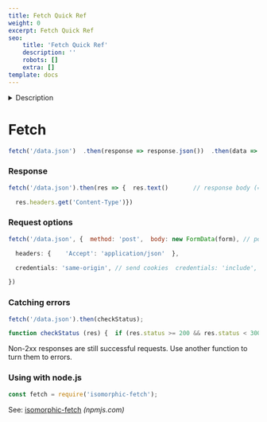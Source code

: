```yaml
---
title: Fetch Quick Ref
weight: 0
excerpt: Fetch Quick Ref
seo:
    title: 'Fetch Quick Ref'
    description: ''
    robots: []
    extra: []
template: docs
---
```


<details>

<summary> Description</summary>

> ## Excerpt
>
> The Fetch API provides a JavaScript interface for accessing and manipulating parts of the HTTP pipeline, such as requests and responses. It also provides a global fetch() method that provides an easy, logical way to fetch resources asynchronously across the network.

---

The [Fetch API](https://developer.mozilla.org/en-US/docs/Web/API/Fetch_API) provides a JavaScript interface for accessing and manipulating parts of the HTTP pipeline, such as requests and responses. It also provides a global [`fetch()`](https://developer.mozilla.org/en-US/docs/Web/API/fetch) method that provides an easy, logical way to fetch resources asynchronously across the network.

This kind of functionality was previously achieved using [`XMLHttpRequest`](https://developer.mozilla.org/en-US/docs/Web/API/XMLHttpRequest). Fetch provides a better alternative that can be easily used by other technologies such as [`Service Workers`](https://developer.mozilla.org/en-US/docs/Web/API/Service_Worker_API 'Service Workers'). Fetch also provides a single logical place to define other HTTP-related concepts such as [CORS](https://developer.mozilla.org/en-US/docs/Web/HTTP/CORS) and extensions to HTTP.

The `fetch` specification differs from `jQuery.ajax()` in the following significant ways:

-   The Promise returned from `fetch()` **won't reject on HTTP error status** even if the response is an HTTP 404 or 500. Instead, as soon as the server responds with headers, the Promise will resolve normally (with the [`ok`](https://developer.mozilla.org/en-US/docs/Web/API/Response/ok 'ok') property of the response set to false if the response isn't in the range 200 -299), and it will only reject on network failure or if anything prevented the request from completing.
-   `fetch()` **won't send cross-origin cookies** unless you set the _credentials_ [init option](https://developer.mozilla.org/en-US/docs/Web/API/fetch#parameters). (Since [April 2018](https://github.com/whatwg/fetch/pull/585). The spec changed the default credentials policy to `same-origin`. Firefox changed since 61.0b13.)

A basic fetch request is really simple to set up. Have a look at the following code:

```js
fetch('http://example.com/movies.json')
    .then((response) => response.json())
    .then((data) => console.log(data));
```

Here we are fetching a JSON file across the network and printing it to the console. The simplest use of `fetch()` takes one argument — the path to the resource you want to fetch — and does not directly return the JSON response body but instead returns a promise that resolves with a [`Response`](https://developer.mozilla.org/en-US/docs/Web/API/Response) object.

The [`Response`](https://developer.mozilla.org/en-US/docs/Web/API/Response) object, in turn, does not directly contain the actual JSON response body but is instead a representation of the entire HTTP response. So, to extract the JSON body content from the [`Response`](https://developer.mozilla.org/en-US/docs/Web/API/Response) object, we use the [`json()`](https://developer.mozilla.org/en-US/docs/Web/API/Response/json 'json()') method, which returns a second promise that resolves with the result of parsing the response body text as JSON.

**Note:** See the [Body](https://developer.mozilla.org/en-US/docs/Web/API/Fetch_API/Using_Fetch#body) section for similar methods to extract other types of body content.

Fetch requests are controlled by the `connect-src` directive of [Content Security Policy](https://developer.mozilla.org/en-US/docs/Web/HTTP/Headers/Content-Security-Policy) rather than the directive of the resources it's retrieving.

### [Supplying request options](https://developer.mozilla.org/en-US/docs/Web/API/Fetch_API/Using_Fetch#supplying_request_options 'Permalink to Supplying request options')

The `fetch()` method can optionally accept a second parameter, an `init` object that allows you to control a number of different settings:

See [`fetch()`](https://developer.mozilla.org/en-US/docs/Web/API/fetch) for the full options available, and more details.

```js
js;
// Example POST method implementation:
async function postData(url = '', data = {}) {
    // Default options are marked with *
    const response = await fetch(url, {
        method: 'POST', // *GET, POST, PUT, DELETE, etc.
        mode: 'cors', // no-cors, *cors, same-origin
        cache: 'no-cache', // *default, no-cache, reload, force-cache, only-if-cached
        credentials: 'same-origin', // include, *same-origin, omit
        headers: {
            'Content-Type': 'application/json'
            // 'Content-Type': 'application/x-www-form-urlencoded',
        },
        redirect: 'follow', // manual, *follow, error
        referrerPolicy: 'no-referrer', // no-referrer, *no-referrer-when-downgrade, origin, origin-when-cross-origin, same-origin, strict-origin, strict-origin-when-cross-origin, unsafe-url
        body: JSON.stringify(data) // body data type must match "Content-Type" header
    });
    return response.json(); // parses JSON response into native JavaScript objects
}

postData('https://example.com/answer', { answer: 42 }).then((data) => {
    console.log(data); // JSON data parsed by `data.json()` call
});
```

Note that `mode: "no-cors"` only allows a limited set of headers in the request:

-   `Accept`
-   `Accept-Language`
-   `Content-Language`
-   `Content-Type` with a value of `application/x-www-form-urlencoded`, `multipart/form-data`, or `text/plain`

### [Sending a request with credentials included](https://developer.mozilla.org/en-US/docs/Web/API/Fetch_API/Using_Fetch#sending_a_request_with_credentials_included 'Permalink to Sending a request with credentials included')

To cause browsers to send a request with credentials included on both same-origin and cross-origin calls, add `credentials: 'include'` to the `init` object you pass to the `fetch()` method.

```js
fetch('https://example.com', {
    credentials: 'include'
});
```

**Note:** `Access-Control-Allow-Origin` is prohibited from using a wildcard for requests with `credentials: 'include'`. In such cases, the exact origin must be provided; even if you are using a CORS unblocker extension, the requests will still fail.

**Note:** Browsers should not send credentials in _preflight requests_ irrespective of this setting. For more information see: [CORS > Requests with credentials](https://developer.mozilla.org/en-US/docs/Web/HTTP/CORS#requests_with_credentials).

If you only want to send credentials if the request URL is on the same origin as the calling script, add `credentials: 'same-origin'`.

```js
// The calling script is on the origin 'https://example.com'

fetch('https://example.com', {
    credentials: 'same-origin'
});
```

To instead ensure browsers don't include credentials in the request, use `credentials: 'omit'`.

```js
fetch('https://example.com', {
    credentials: 'omit'
});
```

### [Uploading JSON data](https://developer.mozilla.org/en-US/docs/Web/API/Fetch_API/Using_Fetch#uploading_json_data 'Permalink to Uploading JSON data')

Use [`fetch()`](https://developer.mozilla.org/en-US/docs/Web/API/fetch) to POST JSON-encoded data.

```js
const data = { username: 'example' };

fetch('https://example.com/profile', {
    method: 'POST', // or 'PUT'
    headers: {
        'Content-Type': 'application/json'
    },
    body: JSON.stringify(data)
})
    .then((response) => response.json())
    .then((data) => {
        console.log('Success:', data);
    })
    .catch((error) => {
        console.error('Error:', error);
    });
```

### [Uploading a file](https://developer.mozilla.org/en-US/docs/Web/API/Fetch_API/Using_Fetch#uploading_a_file 'Permalink to Uploading a file')

Files can be uploaded using an HTML `<input type="file" />` input element, [`FormData()`](https://developer.mozilla.org/en-US/docs/Web/API/FormData/FormData 'FormData()') and [`fetch()`](https://developer.mozilla.org/en-US/docs/Web/API/fetch).

```js
const formData = new FormData();
const fileField = document.querySelector('input[type="file"]');

formData.append('username', 'abc123');
formData.append('avatar', fileField.files[0]);

fetch('https://example.com/profile/avatar', {
    method: 'PUT',
    body: formData
})
    .then((response) => response.json())
    .then((result) => {
        console.log('Success:', result);
    })
    .catch((error) => {
        console.error('Error:', error);
    });
```

### [Uploading multiple files](https://developer.mozilla.org/en-US/docs/Web/API/Fetch_API/Using_Fetch#uploading_multiple_files 'Permalink to Uploading multiple files')

Files can be uploaded using an HTML `<input type="file" multiple />` input element, [`FormData()`](https://developer.mozilla.org/en-US/docs/Web/API/FormData/FormData 'FormData()') and [`fetch()`](https://developer.mozilla.org/en-US/docs/Web/API/fetch).

```js
const formData = new FormData();
const photos = document.querySelector('input[type="file"][multiple]');

formData.append('title', 'My Vegas Vacation');
for (let i = 0; i < photos.files.length; i++) {
    formData.append(`photos_${i}`, photos.files[i]);
}

fetch('https://example.com/posts', {
    method: 'POST',
    body: formData
})
    .then((response) => response.json())
    .then((result) => {
        console.log('Success:', result);
    })
    .catch((error) => {
        console.error('Error:', error);
    });
```

### [Processing a text file line by line](https://developer.mozilla.org/en-US/docs/Web/API/Fetch_API/Using_Fetch#processing_a_text_file_line_by_line 'Permalink to Processing a text file line by line')

The chunks that are read from a response are not broken neatly at line boundaries and are Uint8Arrays, not strings. If you want to fetch a text file and process it line by line, it is up to you to handle these complications. The following example shows one way to do this by creating a line iterator (for simplicity, it assumes the text is UTF-8, and doesn't handle fetch errors).

```js
async function* makeTextFileLineIterator(fileURL) {
    const utf8Decoder = new TextDecoder('utf-8');
    const response = await fetch(fileURL);
    const reader = response.body.getReader();
    let { value: chunk, done: readerDone } = await reader.read();
    chunk = chunk ? utf8Decoder.decode(chunk) : '';

    const re = /\n|\r|\r\n/gm;
    let startIndex = 0;
    let result;

    for (;;) {
        let result = re.exec(chunk);
        if (!result) {
            if (readerDone) {
                break;
            }
            let remainder = chunk.substr(startIndex);
            ({ value: chunk, done: readerDone } = await reader.read());
            chunk = remainder + (chunk ? utf8Decoder.decode(chunk) : '');
            startIndex = re.lastIndex = 0;
            continue;
        }
        yield chunk.substring(startIndex, result.index);
        startIndex = re.lastIndex;
    }
    if (startIndex < chunk.length) {
        // last line didn't end in a newline char
        yield chunk.substr(startIndex);
    }
}

async function run() {
    for await (let line of makeTextFileLineIterator(urlOfFile)) {
        processLine(line);
    }
}

run();
```

### [Checking that the fetch was successful](https://developer.mozilla.org/en-US/docs/Web/API/Fetch_API/Using_Fetch#checking_that_the_fetch_was_successful 'Permalink to Checking that the fetch was successful')

A [`fetch()`](https://developer.mozilla.org/en-US/docs/Web/API/fetch) promise will reject with a [`TypeError`](https://developer.mozilla.org/en-US/docs/Web/JavaScript/Reference/Global_Objects/TypeError) when a network error is encountered or CORS is misconfigured on the server-side, although this usually means permission issues or similar — a 404 does not constitute a network error, for example. An accurate check for a successful `fetch()` would include checking that the promise resolved, then checking that the [`Response.ok`](https://developer.mozilla.org/en-US/docs/Web/API/Response/ok) property has a value of true. The code would look something like this:

```
fetch('flowers.jpg')
  .then(response => {
    if (!response.ok) {
      throw new Error('Network response was not OK');
    }
    return response.blob();
  })
  .then(myBlob => {
    myImage.src = URL.createObjectURL(myBlob);
  })
  .catch(error => {
    console.error('There has been a problem with your fetch operation:', error);
  });
```

### [Supplying your own request object](https://developer.mozilla.org/en-US/docs/Web/API/Fetch_API/Using_Fetch#supplying_your_own_request_object 'Permalink to Supplying your own request object')

Instead of passing a path to the resource you want to request into the `fetch()` call, you can create a request object using the [`Request()`](https://developer.mozilla.org/en-US/docs/Web/API/Request/Request 'Request()') constructor, and pass that in as a `fetch()` method argument:

```
const myHeaders = new Headers();

const myRequest = new Request('flowers.jpg', {
  method: 'GET',
  headers: myHeaders,
  mode: 'cors',
  cache: 'default',
});

fetch(myRequest)
  .then(response => response.blob())
  .then(myBlob => {
    myImage.src = URL.createObjectURL(myBlob);
  });
```

`Request()` accepts exactly the same parameters as the `fetch()` method. You can even pass in an existing request object to create a copy of it:

```
const anotherRequest = new Request(myRequest, myInit);
```

This is pretty useful, as request and response bodies are one use only. Making a copy like this allows you to make use of the request/response again while varying the `init` options if desired. The copy must be made before the body is read, and reading the body in the copy will also mark it as read in the original request.

**Note:** There is also a [`clone()`](https://developer.mozilla.org/en-US/docs/Web/API/Request/clone 'clone()') method that creates a copy. Both methods of creating a copy will fail if the body of the original request or response has already been read, but reading the body of a cloned response or request will not cause it to be marked as read in the original.

The [`Headers`](https://developer.mozilla.org/en-US/docs/Web/API/Headers) interface allows you to create your own headers object via the [`Headers()`](https://developer.mozilla.org/en-US/docs/Web/API/Headers/Headers 'Headers()') constructor. A headers object is a simple multi-map of names to values:

```
const content = 'Hello World';
const myHeaders = new Headers();
myHeaders.append('Content-Type', 'text/plain');
myHeaders.append('Content-Length', content.length.toString());
myHeaders.append('X-Custom-Header', 'ProcessThisImmediately');
```

The same can be achieved by passing an array of arrays or an object literal to the constructor:

```
const myHeaders = new Headers({
  'Content-Type': 'text/plain',
  'Content-Length': content.length.toString(),
  'X-Custom-Header': 'ProcessThisImmediately'
});
```

The contents can be queried and retrieved:

```
console.log(myHeaders.has('Content-Type')); // true
console.log(myHeaders.has('Set-Cookie')); // false
myHeaders.set('Content-Type', 'text/html');
myHeaders.append('X-Custom-Header', 'AnotherValue');

console.log(myHeaders.get('Content-Length')); // 11
console.log(myHeaders.get('X-Custom-Header')); // ['ProcessThisImmediately', 'AnotherValue']

myHeaders.delete('X-Custom-Header');
console.log(myHeaders.get('X-Custom-Header')); // null
```

Some of these operations are only useful in [`ServiceWorkers`](https://developer.mozilla.org/en-US/docs/Web/API/Service_Worker_API 'ServiceWorkers'), but they provide a much nicer API for manipulating headers.

All of the Headers methods throw a `TypeError` if a header name is used that is not a valid HTTP Header name. The mutation operations will throw a `TypeError` if there is an immutable guard ([see below](https://developer.mozilla.org/en-US/docs/Web/API/Fetch_API/Using_Fetch#guard)). Otherwise, they fail silently. For example:

```
const myResponse = Response.error();
try {
  myResponse.headers.set('Origin', 'http://mybank.com');
} catch (e) {
  console.log('Cannot pretend to be a bank!');
}
```

A good use case for headers is checking whether the content type is correct before you process it further. For example:

```
fetch(myRequest)
  .then(response => {
     const contentType = response.headers.get('content-type');
     if (!contentType || !contentType.includes('application/json')) {
       throw new TypeError("Oops, we haven't got JSON!");
     }
     return response.json();
  })
  .then(data => {
      /* process your data further */
  })
  .catch(error => console.error(error));
```

### [Guard](https://developer.mozilla.org/en-US/docs/Web/API/Fetch_API/Using_Fetch#guard 'Permalink to Guard')

Since headers can be sent in requests and received in responses, and have various limitations about what information can and should be mutable, headers' objects have a _guard_ property. This is not exposed to the Web, but it affects which mutation operations are allowed on the headers object.

</details>

# Fetch

```js
fetch('/data.json')  .then(response => response.json())  .then(data => {    console.log(data)  })  .catch(err => ...)
```

### Response

```js
fetch('/data.json').then(res => {  res.text()       // response body (=> Promise)  res.json()       // parse via JSON (=> Promise)  res.status       //=> 200  res.statusText   //=> 'OK'  res.redirected   //=> false  res.ok           //=> true  res.url          //=> 'http://site.com/data.json'  res.type         //=> 'basic'                   //   ('cors' 'default' 'error'                   //    'opaque' 'opaqueredirect')
```

```js
  res.headers.get('Content-Type')})
```

### Request options

```js
fetch('/data.json', {  method: 'post',  body: new FormData(form), // post body  body: JSON.stringify(...),
```

```js
  headers: {    'Accept': 'application/json'  },
```

```js
  credentials: 'same-origin', // send cookies  credentials: 'include',     // send cookies, even in CORS
```

```js
})
```

### Catching errors

```js
fetch('/data.json').then(checkStatus);
```

```js
function checkStatus (res) {  if (res.status >= 200 && res.status < 300) {    return res  } else {    let err = new Error(res.statusText)    err.response = res    throw err  }}
```

Non-2xx responses are still successful requests. Use another function to turn them to errors.

### Using with node.js

```js
const fetch = require('isomorphic-fetch');
```

See: [isomorphic-fetch](https://npmjs.com/package/isomorphic-fetch) _(npmjs.com)_
